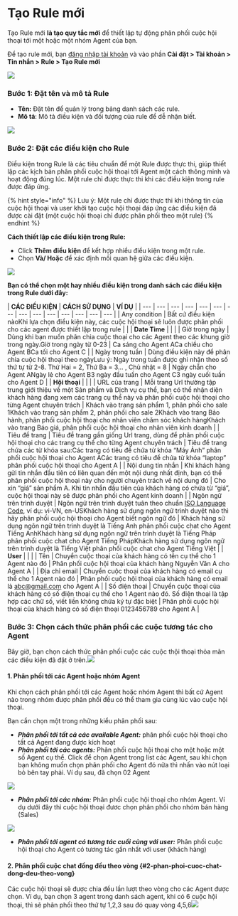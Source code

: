 # Tạo Rule mới

Tạo Rule mới **là tạo quy tắc mới** để thiết lập tự động phân phối cuộc hội thoại tới một hoặc một nhóm Agent của bạn.

Để tạo rule mới, bạn [đăng nhập tài khoản](https://app.subiz.com/login) và vào phần **Cài đặt &gt; Tài khoản &gt; Tin nhắn &gt; Rule &gt; Tạo Rule mới**

![](http://docv4.subiz.com/wp-content/uploads/2018/01/create-rule.png)

### Bước 1: Đặt tên và mô tả Rule

* **Tên:** Đặt tên để quản lý trong bảng danh sách các rule.
* **Mô tả**: Mô tả điều kiện và đối tượng của rule để dễ nhận biết.

![](https://docv4.subiz.com/wp-content/uploads/2018/01/rule-name.png)

### Bước 2: Đặt các điều kiện cho Rule

Điều kiện trong Rule là các tiêu chuẩn để một Rule được thực thi, giúp thiết lập các kịch bản phân phối cuộc hội thoại tới Agent một cách thông minh và hoạt động đúng lúc. Một rule chỉ được thực thi khi các điều kiện trong rule được đáp ứng.

{% hint style="info" %}
Lưu ý: Một rule chỉ được thực thi khi thông tin của cuộc hội thoại và user khởi tạo cuộc hội thoại đáp ứng các điều kiện đã được cài đặt \(một cuộc hội thoại chỉ được phân phối theo một rule\)
{% endhint %}

**Cách thiết lập các điều kiện trong Rule:**

* Click **Thêm điều kiện** để kết hợp nhiều điều kiện trong một rule.
* Chọn **Và/ Hoặc** để xác định mối quan hệ giữa các điều kiện.

![](https://docv4.subiz.com/wp-content/uploads/2018/02/Dieu-kien-trong-rule-1.png)

**Bạn có thể chọn một hay nhiều điều kiện trong danh sách các điều kiện trong Rule dưới đây:​**



| **CÁC ĐIỀU KIỆN** | **CÁCH SỬ DỤNG** | **VÍ DỤ** |
| --- | --- | --- | --- | --- | --- | --- | --- | --- | --- | --- | --- | --- | --- |
| Any condition | Bất cứ điều kiện nàoKhi lựa chọn điều kiện này, các cuộc hội thoại sẽ luôn được phân phối cho các agent được thiết lập trong rule |  |
| **Date Time** |  |  |
| Giờ trong ngày | Dùng khi bạn muốn phân chia cuộc thoại cho các Agent theo các khung giờ trong ngày.Giờ trong ngày từ 0-23 | Ca sáng cho Agent ACa chiều cho Agent BCa tối cho Agent C |
| Ngày trong tuần | Dùng điều kiện này để phân chia cuộc hội thoại theo ngàyLưu ý: Ngày trong tuần được ghi nhận theo số thứ tự từ 2-8. Thứ Hai = 2, Thứ Ba = 3… , Chủ nhật = 8 | Ngày chẵn cho Agent ANgày lẻ cho Agent B3 ngày đầu tuần cho Agent C3 ngày cuối tuần cho Agent D |
| **Hội thoại** |  |  |
| URL của trang | Mỗi trang Url thường tập trung giới thiệu về một Sản phẩm và Dịch vụ cụ thể, bạn có thể nhận diện khách hàng đang xem các trang cụ thể này và phân phối cuộc hội thoại cho từng Agent chuyên trách | Khách vào trang sản phẩm 1, phân phối cho sale 1Khách vào trang sản phẩm 2, phân phối cho sale 2Khách vào trang Bảo hành, phân phối cuộc hội thoại cho nhân viên chăm sóc khách hàngKhách vào trang Báo giá, phân phối cuộc hội thoại cho nhân viên kinh doanh |
| Tiêu đề trang | Tiêu đề trang gần giống Url trang, dùng để phân phối cuộc hội thoại cho các trang cụ thể cho từng Agent chuyên trách | Tiêu đề trang chứa các từ khóa sau:Các trang có tiêu đề chứa từ khóa “Máy Ảnh” phân phối cuộc hội thoại cho Agent ACác trang có tiêu đề chứa từ khóa “laptop” phân phối cuộc hội thoại cho Agent A |
| Nội dung tin nhắn | Khi khách hàng gửi tin nhắn đầu tiên có liên quan đến một nội dung nhất định, bạn có thể phân phối cuộc hội thoại này cho người chuyên trách về nội dung đó | Cho xin “giá” sản phẩm A. Khi tin nhắn đầu tiên của khách hàng có chứa từ “giá”, cuộc hội thoại này sẽ được phân phối cho Agent kinh doanh |
| Ngôn ngữ trên trình duyệt | Ngôn ngữ trên trình duyệt tuân theo chuẩn [ISO Language Code](http://www.lingoes.net/en/translator/langcode.htm), ví dụ: vi-VN, en-USKhách hàng sử dụng ngôn ngữ trình duyệt nào thì hãy phân phối cuộc hội thoại cho Agent biết ngôn ngữ đó | Khách hàng sử dụng ngôn ngữ trên trình duyệt là Tiếng Anh phân phối cuộc chat cho Agent Tiếng AnhKhách hàng sử dụng ngôn ngữ trên trình duyệt là Tiếng Pháp phân phối cuộc chat cho Agent Tiếng PhápKhách hàng sử dụng ngôn ngữ trên trình duyệt là Tiếng Việt phân phối cuộc chat cho Agent Tiếng Việt |
| **User** |  |  |
| Tên | Chuyển cuộc thoại của khách hàng có tên cụ thể cho 1 Agent nào đó | Phân phối cuộc hội thoại của khách hàng Nguyễn Văn A cho Agent A |
| Địa chỉ email | Chuyển cuộc thoại của khách hàng có email cụ thể cho 1 Agent nào đó | Phân phối cuộc hội thoại của khách hàng có email là abc@gmail.com cho Agent A |
| Số điện thoại | Chuyển cuộc thoại của khách hàng có số điện thoại cụ thể cho 1 Agent nào đó. Số điện thoại là tập hợp các chữ số, viết liền không chứa ký tự đặc biệt | Phân phối cuộc hội thoại của khách hàng có số điện thoại 0123456789 cho Agent A |

### Bước 3: Chọn cách thức phân phối các cuộc tương tác cho Agent

Bây giờ, bạn chọn cách thức phân phối cuộc các cuộc thội thoại thỏa mãn các điều kiện đã đặt ở trên.![](http://docv4.subiz.com/wp-content/uploads/2018/01/rule-assign.png)

#### **1. Phân phối tới các Agent hoặc nhóm Agent**

Khi chọn cách phân phối tới các Agent hoặc nhóm Agent thì bất cứ Agent nào trong nhóm được phân phối đều có thể tham gia cùng lúc vào cuộc hội thoại.

Bạn cần chọn một trong những kiểu phân phối sau:

* _**Phân phối tới tất cả các available Agent:**_ phân phối cuộc hội thoại cho tất cả Agent đang được kích hoạt
* _**Phân phối tới các agents:**_ Phân phối cuộc hội thoại cho một hoặc một số Agent cụ thể. Click để chọn Agent trong list các Agent, sau khi chọn bạn không muốn chọn phân phối cho Agent đó nữa thì nhấn vào nút loại bỏ bên tay phải. Ví dụ sau, đã chọn 02 Agent

![](https://docv4.subiz.com/wp-content/uploads/2018/02/Phan-phoi-toi-cac-agent.png)

* _**Phân phối tới các nhóm:**_ Phân phối cuộc hội thoại cho nhóm Agent. Ví dụ dưới đây thì cuộc hội thoại đươc chọn phân phối cho nhóm bán hàng \(Sales\)

![](https://docv4.subiz.com/wp-content/uploads/2018/02/Phan-phoi-toi-cac-nhom.png)

* _**Phân phối tới agent có tương tác cuối cùng với user:**_ Phân phối cuộc hội thoại cho Agent có tương tác gần nhất với user \(khách hàng\)

#### **2. Phân phối cuộc chat đồng đều theo vòng** {#2-phan-phoi-cuoc-chat-dong-deu-theo-vong}

Các cuộc hội thoại sẽ được chia đều lần lượt theo vòng cho các Agent được chọn. Ví dụ, bạn chọn 3 agent trong danh sách agent, khi có 6 cuộc hội thoại, thì sẽ phân phối theo thứ tự 1,2,3 sau đó quay vòng 4,5,6![](https://docv4.subiz.com/wp-content/uploads/2018/02/phan-phoi-dong-deu-theo-vong.png)





